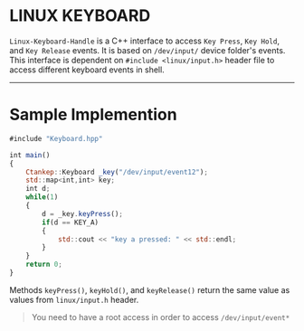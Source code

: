 # LINUX KEYBOARD
`Linux-Keyboard-Handle` is a C++ interface to access `Key Press`, `Key Hold`, and `Key Release` events. It is based on `/dev/input/` device folder's events.  
This interface is dependent on `#include <linux/input.h>` header file to access different keyboard events in shell.

---

# Sample Implemention
```javascript
#include "Keyboard.hpp"

int main()
{
    Ctankep::Keyboard _key("/dev/input/event12");
    std::map<int,int> key;
    int d;
    while(1)
    {
        d = _key.keyPress();
        if(d == KEY_A)
        {
            std::cout << "key a pressed: " << std::endl;
        }
    }
    return 0;
}
```
Methods `keyPress()`, `keyHold()`, and `keyRelease()` return the same value as values from `linux/input.h` header.  
> You need to have a root access in order to access `/dev/input/event*`